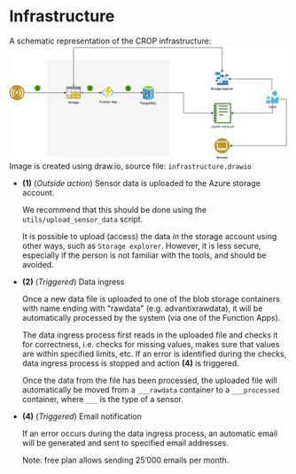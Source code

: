 # Infrastructure

A schematic representation of the CROP infrastructure:
![](infrastructure.png)
Image is created using draw.io, source file: `infrastructure.drawio`


- **(1)** (*Outside action*) Sensor data is uploaded to the Azure storage account.

  We recommend that this should be done using the `utils/upload_sensor_data` script.

  It is possible to upload (access) the data in the storage account using other ways, such as `Storage explorer`. However, it is less secure, especially if the person is not familiar with the tools, and should be avoided.

- **(2)** (*Triggered*) Data ingress

  Once a new data file is uploaded to one of the blob storage containers with name ending with "rawdata" (e.g. advantixrawdata), it will be automatically processed by the system (via one of the Function Apps).

  The data ingress process first reads in the uploaded file and checks it for correctness, i.e. checks for missing values, makes sure that values are within specified limits, etc. If an error is identified during the checks, data ingress process is stopped and action **(4)** is triggered.

  Once the data from the file has been processed, the uploaded file will automatically be moved from a `___rawdata` container to a `___processed` container, where `___` is the type of a sensor.

- **(4)** (*Triggered*) Email notification

  If an error occurs during the data ingress process, an automatic email will be generated and sent to specified email addresses.

  Note: free plan allows sending 25’000 emails per month.
